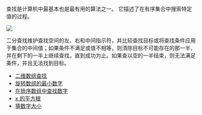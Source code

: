 查找是计算机中最基本也是最有用的算法之一。 它描述了在有序集合中搜索特定值的过程。

![](https://i.loli.net/2019/08/18/Tq6OW3iBvRljHM4.png)

二分查找维护查找空间的左、右和中间指示符，并比较查找目标或将查找条件应用于集合的中间值；如果条件不满足或值不相等，则清除目标不可能存在的那一半，并在剩下的一半上继续查找，直到成功为止。如果查以空的一半结束，则无法满足条件，并且无法找到目标。

- [二维数组查找](http://www.conardli.top/docs/algorithm/%E6%9F%A5%E6%89%BE/%E4%BA%8C%E7%BB%B4%E6%95%B0%E7%BB%84%E6%9F%A5%E6%89%BE.html)
- [旋转数组的最小数字](http://www.conardli.top/docs/algorithm/%E6%9F%A5%E6%89%BE/%E6%97%8B%E8%BD%AC%E6%95%B0%E7%BB%84%E7%9A%84%E6%9C%80%E5%B0%8F%E6%95%B0%E5%AD%97.html#%E9%A2%98%E7%9B%AE)
- [在排序数组中查找数字](http://www.conardli.top/docs/dataStructure/%E6%95%B0%E7%BB%84/%E5%9C%A8%E6%8E%92%E5%BA%8F%E6%95%B0%E7%BB%84%E4%B8%AD%E6%9F%A5%E6%89%BE%E6%95%B0%E5%AD%97.html)
- [x 的平方根](https://leetcode-cn.com/problems/sqrtx/?utm_source=LCUS&utm_medium=ip_redirect_q_uns&utm_campaign=transfer2china)
- [猜数字大小](https://leetcode-cn.com/problems/guess-number-higher-or-lower/)
